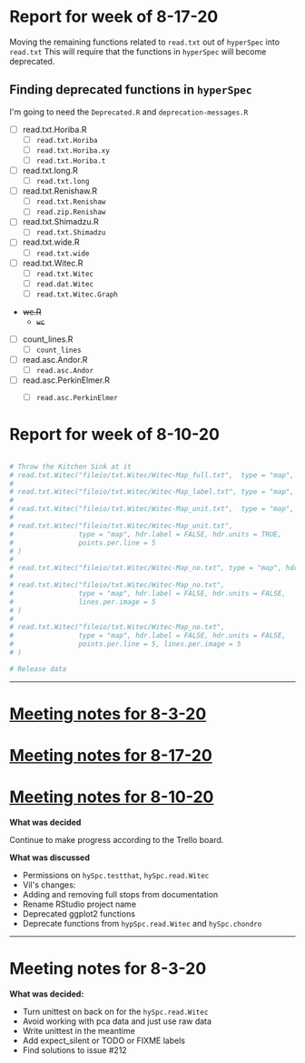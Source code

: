 # Report for week of 8-17-20
Moving the remaining functions related to `read.txt` out of `hyperSpec` into `read.txt`
This will require that the functions in `hyperSpec` will become deprecated.

## Finding deprecated functions in `hyperSpec`
I'm going to need the `Deprecated.R` and `deprecation-messages.R`

+ [ ] read.txt.Horiba.R
    - [ ] `read.txt.Horiba`
    - [ ] `read.txt.Horiba.xy`
    - [ ] `read.txt.Horiba.t`
+ [ ] read.txt.long.R
    - [ ] `read.txt.long`
+ [ ] read.txt.Renishaw.R
    - [ ] `read.txt.Renishaw`
    - [ ] `read.zip.Renishaw`
+ [ ] read.txt.Shimadzu.R
    - [ ] `read.txt.Shimadzu`
+ [ ] read.txt.wide.R
    - [ ] `read.txt.wide`
+ [ ] read.txt.Witec.R
    - [ ] `read.txt.Witec`
    - [ ] `read.dat.Witec`
    - [ ] `read.txt.Witec.Graph`
+  ~~wc.R~~
    - ~~`wc`~~
+ [ ] count_lines.R
    - [ ] `count_lines`
+ [ ] read.asc.Andor.R
    - [ ] `read.asc.Andor`
+ [ ] read.asc.PerkinElmer.R
    - [ ] `read.asc.PerkinElmer`


# Report for week of 8-10-20
```R

# Throw the Kitchen Sink at it
# read.txt.Witec("fileio/txt.Witec/Witec-Map_full.txt",  type = "map", hdr.label = TRUE, hdr.units = TRUE)
#
# read.txt.Witec("fileio/txt.Witec/Witec-Map_label.txt", type = "map", hdr.label = TRUE, hdr.units = FALSE)
#
# read.txt.Witec("fileio/txt.Witec/Witec-Map_unit.txt",  type = "map", hdr.label = FALSE, hdr.units = TRUE)
#
# read.txt.Witec("fileio/txt.Witec/Witec-Map_unit.txt",
#                type = "map", hdr.label = FALSE, hdr.units = TRUE,
#                points.per.line = 5
# )
#
# read.txt.Witec("fileio/txt.Witec/Witec-Map_no.txt", type = "map", hdr.label = FALSE, hdr.units = FALSE)
#
# read.txt.Witec("fileio/txt.Witec/Witec-Map_no.txt",
#                type = "map", hdr.label = FALSE, hdr.units = FALSE,
#                lines.per.image = 5
# )
#
# read.txt.Witec("fileio/txt.Witec/Witec-Map_no.txt",
#                type = "map", hdr.label = FALSE, hdr.units = FALSE,
#                points.per.line = 5, lines.per.image = 5
# )

# Release data
```

---
# [Meeting notes for 8-3-20](/blog/meeting_notes.md)
# [Meeting notes for 8-17-20](/blog/meeting_notes.md)
# [Meeting notes for 8-10-20](/blog/meeting_notes.md)
**What was decided**

Continue to make progress according to the Trello board.

**What was discussed**
* Permissions on `hySpc.testthat`, `hySpc.read.Witec`
* Vil's changes:
 * Adding and removing full stops from documentation
 * Rename RStudio project name
 * Deprecated ggplot2 functions
* Deprecate functions from `hypSpc.read.Witec` and `hySpc.chondro`

---
# Meeting notes for 8-3-20
**What was decided:**
* Turn unittest on back on for the `hySpc.read.Witec`
* Avoid working with pca data and just use raw data
* Write unittest in the meantime
* Add expect_silent or TODO or FIXME labels
* Find solutions to issue #212